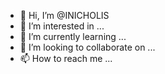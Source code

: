 - 👋 Hi, I’m @INICHOLIS
- 👀 I’m interested in ...
- 🌱 I’m currently learning ...
- 💞️ I’m looking to collaborate on ...
- 📫 How to reach me ...

<!---
INICHOLIS/INICHOLIS is a ✨ special ✨ repository because its `README.md` (this file) appears on your GitHub profile.
You can click the Preview link to take a look at your changes.
--->
